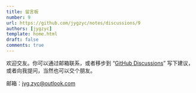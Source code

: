 ```yaml
---
title: 留言板
number: 9
url: https://github.com/jygzyc/notes/discussions/9
authors: [jygzyc]
template: home.html
draft: false
comments: true
---
```


<!-- name: message_board -->

欢迎交友。你可以通过邮箱联系，或者移步到 “[GitHub Discussions](https://github.com/jygzyc/notes/discussions/9)” 写下建议，或者向我提问，当然也可以交个朋友。

邮箱：[jyg.zyc@outlook.com](mailto:jyg.zyc@outlook.com)
